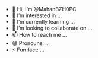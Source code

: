 - 👋 Hi, I’m @MahanBZH0PC
- 👀 I’m interested in ...
- 🌱 I’m currently learning ...
- 💞️ I’m looking to collaborate on ...
- 📫 How to reach me ...
- 😄 Pronouns: ...
- ⚡ Fun fact: ...

<!---
MahanBZH0PC/MahanBZH0PC is a ✨ special ✨ repository because its `README.md` (this file) appears on your GitHub profile.
You can click the Preview link to take a look at your changes.
--->
